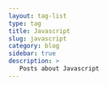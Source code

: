 ```yaml
---
layout: tag-list
type: tag
title: Javascript
slug: javascript
category: blog
sidebar: true
description: >
   Posts about Javascript
---
```

